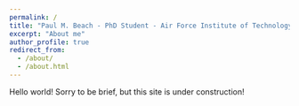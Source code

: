 ```yaml
---
permalink: /
title: "Paul M. Beach - PhD Student - Air Force Institute of Technology"
excerpt: "About me"
author_profile: true
redirect_from: 
  - /about/
  - /about.html
---
```


Hello world! Sorry to be brief, but this site is under construction!